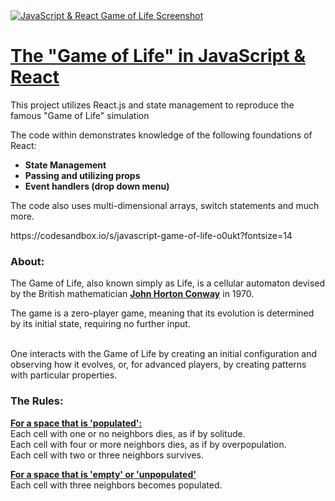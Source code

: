 <a href="https://codesandbox.io/s/javascript-game-of-life-o0ukt?fontsize=14">
  <img src="https://gdurl.com/nuRM" alt="JavaScript & React Game of Life Screenshot">
  <h1>The "Game of Life" in JavaScript & React</h1>
</a>

<p>
  This project utilizes React.js and state management to reproduce the famous "Game of Life" simulation 
</p>
<p>
  The code within demonstrates knowledge of the following foundations of React:
</p>
<strong>
<ul>
  <li>State Management
  <li>Passing and utilizing props
  <li>Event handlers (drop down menu)
</ul>
</strong>
<p>
  The code also uses multi-dimensional arrays, switch statements and much more.
</p>
<p>
https://codesandbox.io/s/javascript-game-of-life-o0ukt?fontsize=14
</p>

<h3>About:</h3>
              
<p>The Game of Life, also known simply as Life, is a cellular automaton devised by the British mathematician <strong><a href="https://en.wikipedia.org/wiki/John_Horton_Conway">John Horton Conway</a></strong> in 1970.
                </p>
                <p>
                        The game is a zero-player game, meaning that its evolution is determined by its initial state, requiring no further input.<br /><br />
                </p>
                <p>
                One interacts with the Game of Life by creating an initial configuration and observing how it evolves, or, for advanced players, by creating patterns with particular properties.
                </p>
                </div>
                <h3>The Rules:</h3>
                <div>
                <p id="rules">
                    <strong><u>For a space that is 'populated':</u></strong><br />
                    Each cell with one or no neighbors dies, as if by solitude.<br />
                    Each cell with four or more neighbors dies, as if by overpopulation.<br />
                    Each cell with two or three neighbors survives.<br />
                </p>
                <p>
                    <strong><u>For a space that is 'empty' or 'unpopulated'</u></strong><br />
                    Each cell with three neighbors becomes populated.<br />
                    </p>
                </div>
            </div>
